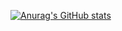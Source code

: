 [![Anurag's GitHub stats](https://github-readme-stats.vercel.app/api?username=amartya2002&hide_rank=true&bg_color=20,3E5151,DECBA4&title_color=ffffff&border_radius=20&text_color=e0e0e0)](https://github.com/anuraghazra/github-readme-stats)
